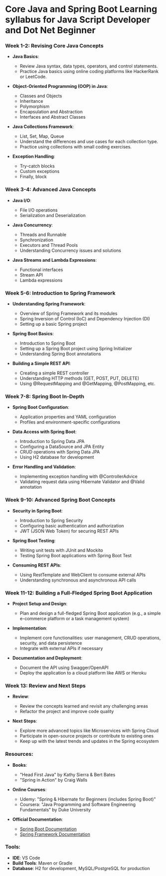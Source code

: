 # Core Java and Spring Boot Learning syllabus for Java Script Developer and Dot Net Beginner


### Week 1-2: Revising Core Java Concepts
- **Java Basics**: 
  - Review Java syntax, data types, operators, and control statements.
  - Practice Java basics using online coding platforms like HackerRank or LeetCode.

- **Object-Oriented Programming (OOP) in Java**:
  - Classes and Objects
  - Inheritance
  - Polymorphism
  - Encapsulation and Abstraction
  - Interfaces and Abstract Classes

- **Java Collections Framework**:
  - List, Set, Map, Queue
  - Understand the differences and use cases for each collection type.
  - Practice using collections with small coding exercises.

- **Exception Handling**:
  - Try-catch blocks
  - Custom exceptions
  - Finally, block

### Week 3-4: Advanced Java Concepts
- **Java I/O**:
  - File I/O operations
  - Serialization and Deserialization

- **Java Concurrency**:
  - Threads and Runnable
  - Synchronization
  - Executors and Thread Pools
  - Understanding Concurrency issues and solutions

- **Java Streams and Lambda Expressions**:
  - Functional interfaces
  - Stream API
  - Lambda expressions

### Week 5-6: Introduction to Spring Framework
- **Understanding Spring Framework**:
  - Overview of Spring Framework and its modules
  - Spring Inversion of Control (IoC) and Dependency Injection (DI)
  - Setting up a basic Spring project

- **Spring Boot Basics**:
  - Introduction to Spring Boot
  - Setting up a Spring Boot project using Spring Initializer
  - Understanding Spring Boot annotations

- **Building a Simple REST API**:
  - Creating a simple REST controller
  - Understanding HTTP methods (GET, POST, PUT, DELETE)
  - Using @RequestMapping and @GetMapping, @PostMapping, etc.

### Week 7-8: Spring Boot In-Depth
- **Spring Boot Configuration**:
  - Application properties and YAML configuration
  - Profiles and environment-specific configurations

- **Data Access with Spring Boot**:
  - Introduction to Spring Data JPA
  - Configuring a DataSource and JPA Entity
  - CRUD operations with Spring Data JPA
  - Using H2 database for development

- **Error Handling and Validation**:
  - Implementing exception handling with @ControllerAdvice
  - Validating request data using Hibernate Validator and @Valid annotation

### Week 9-10: Advanced Spring Boot Concepts
- **Security in Spring Boot**:
  - Introduction to Spring Security
  - Configuring basic authentication and authorization
  - JWT (JSON Web Token) for securing REST APIs

- **Spring Boot Testing**:
  - Writing unit tests with JUnit and Mockito
  - Testing Spring Boot applications with Spring Boot Test

- **Consuming REST APIs**:
  - Using RestTemplate and WebClient to consume external APIs
  - Understanding synchronous and asynchronous API calls

### Week 11-12: Building a Full-Fledged Spring Boot Application
- **Project Setup and Design**:
  - Plan and design a full-fledged Spring Boot application (e.g., a simple e-commerce platform or a task management system)

- **Implementation**:
  - Implement core functionalities: user management, CRUD operations, security, and data persistence
  - Integrate with external APIs if necessary

- **Documentation and Deployment**:
  - Document the API using Swagger/OpenAPI
  - Deploy the application to a cloud platform like AWS or Heroku

### Week 13: Review and Next Steps
- **Review**:
  - Review the concepts learned and revisit any challenging areas
  - Refactor the project and improve code quality

- **Next Steps**:
  - Explore more advanced topics like Microservices with Spring Cloud
  - Participate in open-source projects or contribute to existing ones
  - Keep up with the latest trends and updates in the Spring ecosystem

### Resources:
- **Books**: 
  - "Head First Java" by Kathy Sierra & Bert Bates
  - "Spring in Action" by Craig Walls

- **Online Courses**:
  - Udemy: "Spring & Hibernate for Beginners (includes Spring Boot)"
  - Coursera: "Java Programming and Software Engineering Fundamentals" by Duke University

- **Official Documentation**:
  - [Spring Boot Documentation](https://spring.io/projects/spring-boot)
  - [Spring Framework Documentation](https://spring.io/projects/spring-framework)

### Tools:
- **IDE**: VS Code
- **Build Tools**: Maven or Gradle
- **Database**: H2 for development, MySQL/PostgreSQL for production

